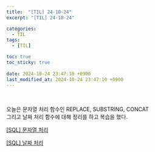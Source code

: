 ```yaml
---
title:  "[TIL] 24-10-24"
excerpt: "[TIL] 24-10-24"

categories:
  - TIL
tags:
  - [TIL]

toc: true
toc_sticky: true
 
date: 2024-10-24 23:47:10 +0900
last_modified_at: 2024-10-24 23:47:10 +0900
---
```


<br>

오늘은 문자열 처리 함수인 REPLACE, SUBSTRING, CONCAT  
그리고 날짜 처리 함수에 대해 정리를 하고 복습을 했다.

[[SQL] 문자열 처리](https://zera1004.github.io/sql/sql-replace-substring-concat/ "SQL 문자열 처리")

[[SQL] 날짜 처리](https://zera1004.github.io/sql/sql-date-format-datediff-adddate-subdate-now-curdate/ "SQL 날짜 처리")
